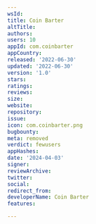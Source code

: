 ```yaml
---
wsId: 
title: Coin Barter
altTitle: 
authors: 
users: 10
appId: com.coinbarter
appCountry: 
released: '2022-06-30'
updated: '2022-06-30'
version: '1.0'
stars: 
ratings: 
reviews: 
size: 
website: 
repository: 
issue: 
icon: com.coinbarter.png
bugbounty: 
meta: removed
verdict: fewusers
appHashes: 
date: '2024-04-03'
signer: 
reviewArchive: 
twitter: 
social: 
redirect_from: 
developerName: Coin Barter
features: 

---
```


